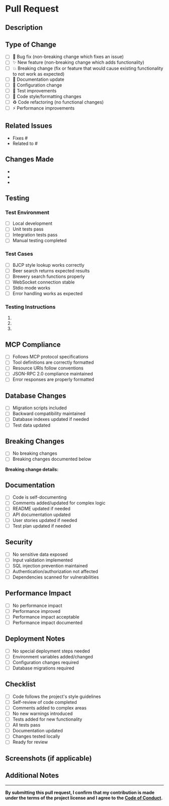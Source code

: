 # Pull Request

## Description
<!-- Provide a brief description of the changes in this PR -->

## Type of Change
<!-- Check all that apply -->
- [ ] 🐛 Bug fix (non-breaking change which fixes an issue)
- [ ] ✨ New feature (non-breaking change which adds functionality)
- [ ] 💥 Breaking change (fix or feature that would cause existing functionality to not work as expected)
- [ ] 📖 Documentation update
- [ ] 🔧 Configuration change
- [ ] 🧪 Test improvements
- [ ] 🎨 Code style/formatting changes
- [ ] ♻️ Code refactoring (no functional changes)
- [ ] ⚡ Performance improvements

## Related Issues
<!-- Link to related issues using "Fixes #123" or "Closes #123" -->
- Fixes #
- Related to #

## Changes Made
<!-- Provide a detailed list of changes -->
-
-
-

## Testing
<!-- Describe the tests you ran and how to reproduce them -->

### Test Environment
- [ ] Local development
- [ ] Unit tests pass
- [ ] Integration tests pass
- [ ] Manual testing completed

### Test Cases
<!-- List specific test cases you verified -->
- [ ] BJCP style lookup works correctly
- [ ] Beer search returns expected results
- [ ] Brewery search functions properly
- [ ] WebSocket connection stable
- [ ] Stdio mode works
- [ ] Error handling works as expected

### Testing Instructions
<!-- Step-by-step instructions for reviewers to test your changes -->
1.
2.
3.

## MCP Compliance
<!-- For MCP-related changes -->
- [ ] Follows MCP protocol specifications
- [ ] Tool definitions are correctly formatted
- [ ] Resource URIs follow conventions
- [ ] JSON-RPC 2.0 compliance maintained
- [ ] Error responses are properly formatted

## Database Changes
<!-- If your changes affect the database -->
- [ ] Migration scripts included
- [ ] Backward compatibility maintained
- [ ] Database indexes updated if needed
- [ ] Test data updated

## Breaking Changes
<!-- If this is a breaking change, describe the impact -->
- [ ] No breaking changes
- [ ] Breaking changes documented below

**Breaking change details:**
<!-- Describe what breaks and how users should adapt -->

## Documentation
<!-- Check all that apply -->
- [ ] Code is self-documenting
- [ ] Comments added/updated for complex logic
- [ ] README updated if needed
- [ ] API documentation updated
- [ ] User stories updated if needed
- [ ] Test plan updated if needed

## Security
<!-- For security-related changes -->
- [ ] No sensitive data exposed
- [ ] Input validation implemented
- [ ] SQL injection prevention maintained
- [ ] Authentication/authorization not affected
- [ ] Dependencies scanned for vulnerabilities

## Performance Impact
- [ ] No performance impact
- [ ] Performance improved
- [ ] Performance impact acceptable
- [ ] Performance impact documented

## Deployment Notes
<!-- Any special deployment considerations -->
- [ ] No special deployment steps needed
- [ ] Environment variables added/changed
- [ ] Configuration changes required
- [ ] Database migrations required

## Checklist
<!-- Check all that apply -->
- [ ] Code follows the project's style guidelines
- [ ] Self-review of code completed
- [ ] Comments added to complex areas
- [ ] No new warnings introduced
- [ ] Tests added for new functionality
- [ ] All tests pass
- [ ] Documentation updated
- [ ] Changes tested locally
- [ ] Ready for review

## Screenshots (if applicable)
<!-- Add screenshots to help explain your changes -->

## Additional Notes
<!-- Any additional information that reviewers should know -->

---

**By submitting this pull request, I confirm that my contribution is made under the terms of the project license and I agree to the [Code of Conduct](../CODE_OF_CONDUCT.md).**
